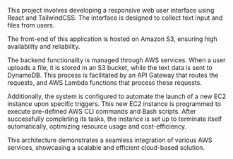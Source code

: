 This project involves developing a responsive web user interface using React and TailwindCSS. The interface is designed to collect text input and files from users. 

The front-end of this application is hosted on Amazon S3, ensuring high availability and reliability.

The backend functionality is managed through AWS services. When a user uploads a file, it is stored in an S3 bucket, while the text data is sent to DynamoDB. This process is facilitated by an API Gateway that routes the requests, and AWS Lambda functions that process these requests.

Additionally, the system is configured to automate the launch of a new EC2 instance upon specific triggers. This new EC2 instance is programmed to execute pre-defined AWS CLI commands and Bash scripts. After successfully completing its tasks, the instance is set up to terminate itself automatically, optimizing resource usage and cost-efficiency.

This architecture demonstrates a seamless integration of various AWS services, showcasing a scalable and efficient cloud-based solution.
